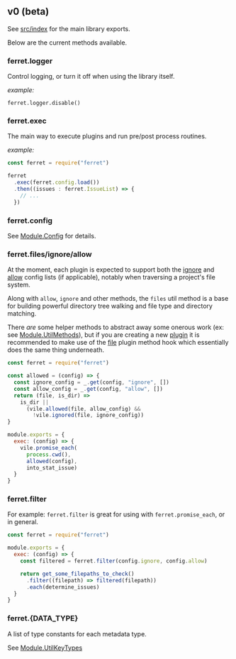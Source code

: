 ## v0 (beta)

See [src/index](src/index.ts) for the main library exports.

Below are the current methods available.

### ferret.logger

Control logging, or turn it off when using the library itself.

*example:*

    ferret.logger.disable()

### ferret.exec

The main way to execute plugins and run pre/post process routines.

*example:*

```javascript
const ferret = require("ferret")

ferret
  .exec(ferret.config.load())
  .then((issues : ferret.IssueList) => {
    // ...
  })
```

### ferret.config

See [Module.Config](https://github.com/forthright/ferret_temp/blob/master/src/@types/index.d.ts#L325) for details.

### ferret.files/ignore/allow

At the moment, each plugin is expected to support
both the [ignore](config/#ignore-lists) and [allow](config/#allow-lists) config lists (if applicable),
notably when traversing a project's file system.

Along with `allow`, `ignore` and other methods, the `files`
util method is a base for building powerful directory tree walking and
file type and directory matching.

There *are* some helper methods to abstract away some onerous work (ex: see [Module.UtilMethods](https://github.com/forthright/ferret_temp/blob/master/src/@types/index.d.ts#L373)),
but if you are creating a new [plugin](plugins/) it is recommended
to make use of the [file]() plugin method hook which
essentially does the same thing underneath.

```javascript
const ferret = require("ferret")

const allowed = (config) => {
  const ignore_config = _.get(config, "ignore", [])
  const allow_config = _.get(config, "allow", [])
  return (file, is_dir) =>
    is_dir ||
      (vile.allowed(file, allow_config) &&
        !vile.ignored(file, ignore_config))
}

module.exports = {
  exec: (config) => {
    vile.promise_each(
      process.cwd(),
      allowed(config),
      into_stat_issue)
  }
}
```

### ferret.filter

For example: `ferret.filter` is great for using with `ferret.promise_each`, or in general.

```javascript
const ferret = require("ferret")

module.exports = {
  exec: (config) => {
    const filtered = ferret.filter(config.ignore, config.allow)

    return get_some_filepaths_to_check()
      .filter((filepath) => filtered(filepath))
      .each(determine_issues)
  }
}
```

### ferret.{DATA_TYPE}

A list of type constants for each metadata type.

See [Module.UtilKeyTypes](https://github.com/forthright/ferret_temp/blob/master/src/@types/index.d.ts#L347)
